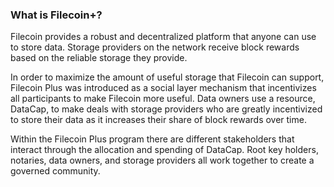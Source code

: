 ### What is Filecoin+?

Filecoin provides a robust and decentralized platform that anyone can use to store data. Storage providers on the network receive block rewards based on the reliable storage they provide.

In order to maximize the amount of useful storage that Filecoin can support, Filecoin Plus was introduced as a social layer mechanism that incentivizes all participants to make Filecoin more useful. Data owners use a resource, DataCap, to make deals with storage providers who are greatly incentivized to store their data as it increases their share of block rewards over time.

Within the Filecoin Plus program there are different stakeholders that interact through the allocation and spending of DataCap. Root key holders, notaries, data owners, and storage providers all work together to create a governed community.
